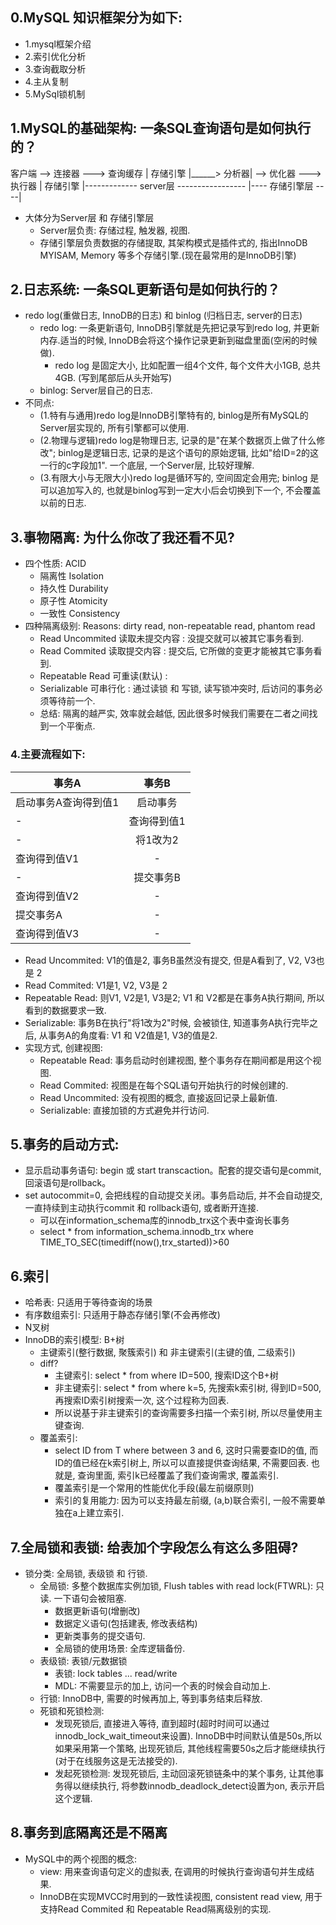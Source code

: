 ## 0.MySQL 知识框架分为如下:
- 1.mysql框架介绍
- 2.索引优化分析
- 3.查询截取分析
- 4.主从复制
- 5.MySql锁机制

## 1.MySQL的基础架构: 一条SQL查询语句是如何执行的？
客户端 -->  连接器 ---> 查询缓存                       |   存储引擎
              |______> 分析器| --> 优化器 ---> 执行器  |   存储引擎 
            |------------- server层 ----------------- |---- 存储引擎层 ----|
- 大体分为Server层 和 存储引擎层
    - Server层负责: 存储过程, 触发器, 视图. 
    - 存储引擎层负责数据的存储提取, 其架构模式是插件式的, 指出InnoDB
    MYISAM, Memory 等多个存储引擎.(现在最常用的是InnoDB引擎)

## 2.日志系统: 一条SQL更新语句是如何执行的？
- redo log(重做日志, InnoDB的日志) 和 binlog (归档日志, server的日志)
    - redo log: 一条更新语句, InnoDB引擎就是先把记录写到redo log, 并更新内存.适当的时候, InnoDB会将这个操作记录更新到磁盘里面(空闲的时候做).
        - redo log 是固定大小, 比如配置一组4个文件, 每个文件大小1GB, 总共4GB. (写到尾部后从头开始写)
    - binlog: Server层自己的日志.
- 不同点:
    - (1.特有与通用)redo log是InnoDB引擎特有的, binlog是所有MySQL的Server层实现的, 所有引擎都可以使用.
    - (2.物理与逻辑)redo log是物理日志, 记录的是"在某个数据页上做了什么修改"; binlog是逻辑日志, 记录的是这个语句的原始逻辑, 比如"给ID=2的这一行的c字段加1". 一个底层, 一个Server层, 比较好理解.
    - (3.有限大小与无限大小)redo log是循环写的, 空间固定会用完; binlog 是可以追加写入的, 也就是binlog写到一定大小后会切换到下一个, 不会覆盖以前的日志.

## 3.事物隔离: 为什么你改了我还看不见?
- 四个性质: ACID
    - 隔离性 Isolation
    - 持久性 Durability
    - 原子性 Atomicity
    - 一致性 Consistency
- 四种隔离级别: Reasons: dirty read, non-repeatable read, phantom read
    - Read Uncommited 读取未提交内容 : 没提交就可以被其它事务看到.
    - Read Commited 读取提交内容 : 提交后, 它所做的变更才能被其它事务看到.
    - Repeatable Read 可重读(默认) :  
    - Serializable 可串行化 : 通过读锁 和 写锁, 读写锁冲突时, 后访问的事务必须等待前一个.
    - 总结: 隔离的越严实, 效率就会越低, 因此很多时候我们需要在二者之间找到一个平衡点.

### 4.主要流程如下:
事务A|事务B
--|:--:
启动事务A查询得到值1| 启动事务
- |查询得到值1
- |将1改为2
查询得到值V1 | -
- | 提交事务B
查询得到值V2 | - 
提交事务A | - 
查询得到值V3 | -

- Read Uncommited: V1的值是2, 事务B虽然没有提交, 但是A看到了, V2, V3也是 2
- Read Commited: V1是1, V2, V3是 2
- Repeatable Read: 则V1, V2是1, V3是2; V1 和 V2都是在事务A执行期间, 所以看到的数据要求一致.
- Serializable: 事务B在执行"将1改为2"时候, 会被锁住, 知道事务A执行完毕之后, 从事务A的角度看: V1 和 V2值是1, V3的值是2.
- 实现方式, 创建视图:
    - Repeatable Read: 事务启动时创建视图, 整个事务存在期间都是用这个视图.
    - Read Commited: 视图是在每个SQL语句开始执行的时候创建的.
    - Read Uncommited: 没有视图的概念, 直接返回记录上最新值.
    - Serializable:  直接加锁的方式避免并行访问.

## 5.事务的启动方式:
- 显示启动事务语句: begin 或 start transcaction。配套的提交语句是commit, 回滚语句是rollback。
- set autocommit=0, 会把线程的自动提交关闭。事务启动后, 并不会自动提交, 一直持续到主动执行commit 和 rollback语句, 或者断开连接.
    - 可以在information_schema库的innodb_trx这个表中查询长事务
    - select * from information_schema.innodb_trx where TIME_TO_SEC(timediff(now(),trx_started))>60

## 6.索引
- 哈希表: 只适用于等待查询的场景
- 有序数组索引: 只适用于静态存储引擎(不会再修改)
- N叉树
- InnoDB的索引模型: B+树
    - 主键索引(整行数据, 聚簇索引) 和 非主键索引(主键的值, 二级索引)
    - diff?
        - 主键索引:  select * from where ID=500, 搜索ID这个B+树
        - 非主键索引: select * from where k=5, 先搜索k索引树, 得到ID=500,再搜索ID索引树搜索一次, 这个过程称为回表.
        - 所以说基于非主键索引的查询需要多扫描一个索引树, 所以尽量使用主键查询.
    - 覆盖索引:
        - select ID from T where between 3 and 6, 这时只需要查ID的值, 而ID的值已经在k索引树上, 所以可以直接提供查询结果, 不需要回表. 也就是, 查询里面, 索引k已经覆盖了我们查询需求, 覆盖索引.
        - 覆盖索引是一个常用的性能优化手段(最左前缀原则)
        - 索引的复用能力: 因为可以支持最左前缀, (a,b)联合索引, 一般不需要单独在a上建立索引.

## 7.全局锁和表锁: 给表加个字段怎么有这么多阻碍?
- 锁分类: 全局锁, 表级锁 和 行锁.
    - 全局锁: 多整个数据库实例加锁, Flush tables with read lock(FTWRL): 只读. 一下语句会被阻塞.
        - 数据更新语句(增删改)
        - 数据定义语句(包括建表, 修改表结构)
        - 更新类事务的提交语句.
        - 全局锁的使用场景: 全库逻辑备份.
    - 表级锁: 表锁/元数据锁
        - 表锁: lock tables ... read/write
        - MDL: 不需要显示的加上, 访问一个表的时候会自动加上.
    - 行锁: InnoDB中, 需要的时候再加上, 等到事务结束后释放.
    - 死锁和死锁检测: 
        - 发现死锁后, 直接进入等待, 直到超时(超时时间可以通过innodb_lock_wait_timeout来设置). InnoDB中时间默认值是50s,所以如果采用第一个策略, 出现死锁后, 其他线程需要50s之后才能继续执行(对于在线服务这是无法接受的).
        - 发起死锁检测: 发现死锁后, 主动回滚死锁链条中的某个事务, 让其他事务得以继续执行, 将参数innodb_deadlock_detect设置为on, 表示开启这个逻辑.

## 8.事务到底隔离还是不隔离
- MySQL中的两个视图的概念:
    - view: 用来查询语句定义的虚拟表, 在调用的时候执行查询语句并生成结果.
    - InnoDB在实现MVCC时用到的一致性读视图, consistent read view, 用于支持Read Commited 和 Repeatable Read隔离级别的实现.